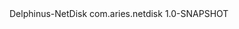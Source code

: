
<dependency>
    <artifactId>Delphinus-NetDisk</artifactId>
    <groupId>com.aries.netdisk</groupId>
    <version>1.0-SNAPSHOT</version>
</dependency>
